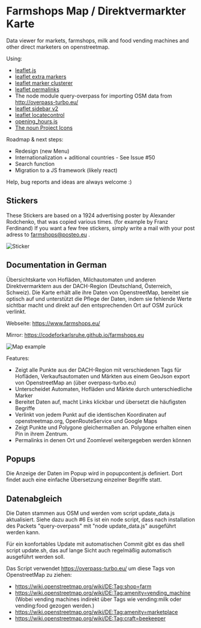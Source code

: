 # Farmshops Map / Direktvermarkter Karte
Data viewer for  markets, farmshops, milk and food vending machines and other direct marketers on openstreetmap.
 
Using:
- [leaflet.js](https://github.com/Leaflet/Leaflet)
- [leaflet extra markers](https://github.com/coryasilva/Leaflet.ExtraMarkers)
- [leaflet marker clusterer](https://github.com/Leaflet/Leaflet.markercluster)
- [leaflet permalinks](https://github.com/MarcChasse/leaflet.Permalink)
- The node module query-overpass for importing OSM data from http://overpass-turbo.eu/
- [leaflet sidebar v2](https://github.com/Turbo87/sidebar-v2)
- [leaflet locatecontrol](https://github.com/domoritz/leaflet-locatecontrol)
- [opening_hours.js](https://github.com/opening-hours/opening_hours.js)
- [The noun Project Icons](https://thenounproject.com/)

Roadmap & next steps:
- Redesign (new Menu)
- Internationalization + aditional countries - See Issue #50
- Search function
- Migration to a JS framework (likely react)

Help, bug reports and ideas are always welcome :)

## Stickers
These Stickers are based on a 1924 advertising poster by Alexander Rodchenko, that was copied various times. (for example by Franz Ferdinand)
If you want a few free stickers, simply write a mail with your post adress to farmshops@posteo.eu .

![Sticker](https://raw.githubusercontent.com/codeforkarlsruhe/farmshops.eu/master/img/farmshops-sticker-sm.jpg)

## Documentation in German

Übersichtskarte von Hofläden, Milchautomaten und anderen Direktvermarktern aus der DACH-Region (Deutschland, Österreich, Schweiz). Die Karte erhält alle ihre Daten von OpenstreetMap, bereitet sie optisch auf und unterstützt die Pflege der Daten, indem sie fehlende Werte sichtbar macht und direkt auf den entsprechenden Ort auf OSM zurück verlinkt.

Webseite: https://www.farmshops.eu/

Mirror: https://codeforkarlsruhe.github.io/farmshops.eu

![Map example](https://raw.githubusercontent.com/codeforkarlsruhe/farmshops.eu/master/img/direktvermarkter.png)

Features:
- Zeigt alle Punkte aus der DACH-Region mit verschiedenen Tags für Hofläden, Verkaufsautomaten und Märkten aus einem GeoJson export von OpenstreetMap an (über overpass-turbo.eu)
- Unterscheidet Automaten, Hofläden und Märkte durch unterschiedliche Marker
- Bereitet Daten auf, macht Links klickbar und übersetzt die häufigsten Begriffe
- Verlinkt von jedem Punkt auf die identischen Koordinaten auf openstreetmap.org, OpenRouteService und Google Maps
- Zeigt Punkte und Polygone gleichermaßen an. Polygone erhalten einen Pin in ihrem Zentrum.
- Permalinks in denen Ort und Zoomlevel weitergegeben werden können

## Popups
Die Anzeige der Daten im Popup wird in popupcontent.js definiert. Dort findet auch eine einfache Übersetzung einzelner Begriffe statt.

## Datenabgleich
Die Daten stammen aus OSM und werden vom script update_data.js aktualisiert. Siehe dazu auch #6
Es ist ein node script, dass nach installation des Packets "query-overpass" mit "node update_data.js" ausgeführt werden kann.

Für ein konfortables Update mit automatischen Commit gibt es das shell script update.sh, das auf lange Sicht auch regelmäßig automatisch ausgeführt werden soll.

Das Script verwendet https://overpass-turbo.eu/ um diese Tags von OpenstreetMap zu ziehen:

- https://wiki.openstreetmap.org/wiki/DE:Tag:shop=farm
- https://wiki.openstreetmap.org/wiki/DE:Tag:amenity=vending_machine (Wobei vending machines indirekt über Tags wie vending:milk oder vending:food gezogen werden.)
- https://wiki.openstreetmap.org/wiki/DE:Tag:amenity=marketplace
- https://wiki.openstreetmap.org/wiki/DE:Tag:craft=beekeeper

